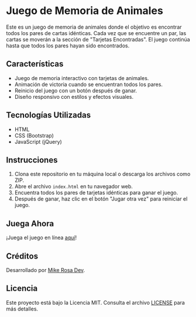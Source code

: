 # Juego de Memoria de Animales

Este es un juego de memoria de animales donde el objetivo es encontrar todos los pares de cartas idénticas. Cada vez que se encuentre un par, las cartas se moverán a la sección de "Tarjetas Encontradas". El juego continúa hasta que todos los pares hayan sido encontrados.

## Características

- Juego de memoria interactivo con tarjetas de animales.
- Animación de victoria cuando se encuentran todos los pares.
- Reinicio del juego con un botón después de ganar.
- Diseño responsivo con estilos y efectos visuales.

## Tecnologías Utilizadas

- HTML
- CSS (Bootstrap)
- JavaScript (jQuery)

## Instrucciones

1. Clona este repositorio en tu máquina local o descarga los archivos como ZIP.
2. Abre el archivo `index.html` en tu navegador web.
3. Encuentra todos los pares de tarjetas idénticas para ganar el juego.
4. Después de ganar, haz clic en el botón "Jugar otra vez" para reiniciar el juego.

## Juega Ahora

¡Juega el juego en línea [aquí](https://miguel98r.github.io/Animal_Memory_Game/)!

## Créditos

Desarrollado por [Mike Rosa Dev](https://mikerosasdev.com).

## Licencia

Este proyecto está bajo la Licencia MIT. Consulta el archivo [LICENSE](LICENSE) para más detalles.
